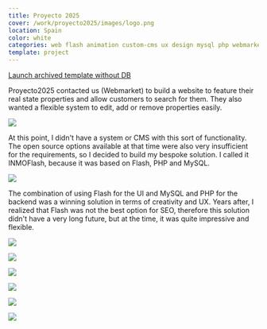 ```yaml
---
title: Proyecto 2025
cover: /work/proyecto2025/images/logo.png
location: Spain
color: white
categories: web flash animation custom-cms ux design mysql php webmarket
template: project
---
```


<p class="align-center">
<a class="btn external" role="button" href="http://work.joanmira.com/webs/proyecto2025/" target="_blank">Launch archived template without DB</a></p>

Proyecto2025 contacted us (Webmarket) to build a website to feature their real state properties and allow customers to search for them. They also wanted a flexible system to edit, add or remove properties easily.

![](/work/proyecto2025/images/1.png)

At this point, I didn't have a system or CMS with this sort of functionality. The open source options available at that time were also very insufficient for the requirements, so I decided to build my bespoke solution. I called it INMOFlash, because it was based on Flash, PHP and MySQL.

![](/work/proyecto2025/images/2.png)

The combination of using Flash for the UI and MySQL and PHP for the backend was a winning solution in terms of creativity and UX. Years after, I realized that Flash was not the best option for SEO, therefore this solution didn't have a very long future, but at the time, it was quite impressive and flexible.

![](/work/proyecto2025/images/3.jpg)

![](/work/proyecto2025/images/4.jpg)

![](/work/proyecto2025/images/5.jpg)

![](/work/proyecto2025/images/6.jpg)

![](/work/proyecto2025/images/7.jpg)

![](/work/proyecto2025/images/8.jpg)
